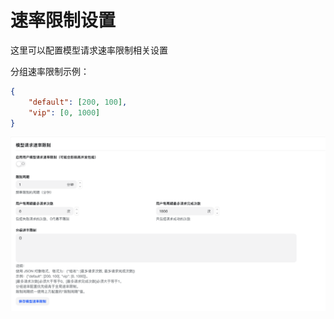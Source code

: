 # 速率限制设置

这里可以配置模型请求速率限制相关设置  

分组速率限制示例：  
```json
{
    "default": [200, 100],
    "vip": [0, 1000]
}
```

![速率限制设置](../../../assets/guide/rate-limit-setting.png)